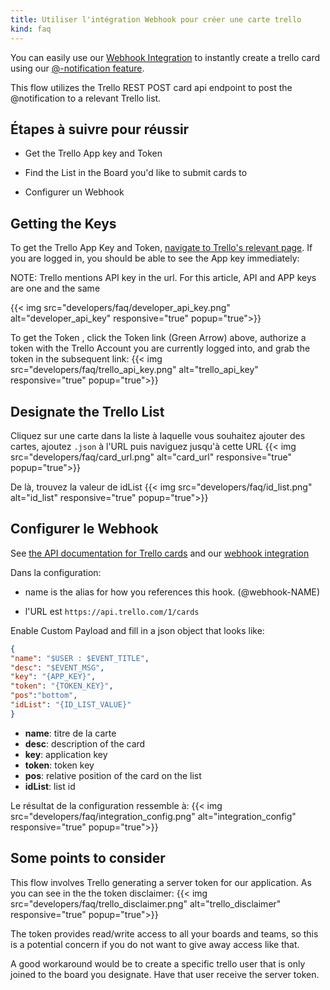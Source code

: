 ```yaml
---
title: Utiliser l'intégration Webhook pour créer une carte trello
kind: faq
---
```


You can easily use our [Webhook Integration][1] to instantly create a trello card using our [@-notification feature][2].

This flow utilizes the Trello REST POST card api endpoint to post the @notification to a relevant Trello list.

## Étapes à suivre pour réussir

* Get the Trello App key and Token

* Find the List in the Board you'd like to submit cards to

* Configurer un Webhook

## Getting the Keys

To get the Trello App Key and Token, [navigate to Trello's relevant page][3]. If you are logged in, you should be able to see the App key immediately:

NOTE: Trello mentions API key in the url. For this article, API and APP keys are one and the same

{{< img src="developers/faq/developer_api_key.png" alt="developer_api_key" responsive="true" popup="true">}}

To get the Token , click the Token link (Green Arrow) above, authorize a token with the Trello Account you are currently logged into, and grab the token in the subsequent link:
{{< img src="developers/faq/trello_api_key.png" alt="trello_api_key" responsive="true" popup="true">}}

## Designate the Trello List

Cliquez sur une carte dans la liste à laquelle vous souhaitez ajouter des cartes, ajoutez `.json` à l'URL puis naviguez jusqu'à cette URL
{{< img src="developers/faq/card_url.png" alt="card_url" responsive="true" popup="true">}}

De là, trouvez la valeur de idList
{{< img src="developers/faq/id_list.png" alt="id_list" responsive="true" popup="true">}}

## Configurer le Webhook

See [the API documentation for Trello cards][4] and our [webhook integration][1]

Dans la configuration:

* name is the alias for how you references this hook. (@webhook-NAME)

* l'URL est `https://api.trello.com/1/cards`

Enable Custom Payload and fill in a json object that looks like:

```json
{
"name": "$USER : $EVENT_TITLE",
"desc": "$EVENT_MSG",
"key": "{APP_KEY}",
"token": "{TOKEN_KEY}",
"pos":"bottom",
"idList": "{ID_LIST_VALUE}"
}
```

* **name**: titre de la carte
* **desc**: description of the card
* **key**: application key
* **token**: token key
* **pos**: relative position of the card on the list
* **idList**: list id

Le résultat de la configuration ressemble à:
{{< img src="developers/faq/integration_config.png" alt="integration_config" responsive="true" popup="true">}}

## Some points to consider

This flow involves Trello generating a server token for our application. As you can see in the the token disclaimer:
{{< img src="developers/faq/trello_disclaimer.png" alt="trello_disclaimer" responsive="true" popup="true">}}

The token provides read/write access to all your boards and teams, so this is a potential concern if you do not want to give away access like that.

A good workaround would be to create a specific trello user that is only joined to the board you designate. Have that user receive the server token.

[1]: /integrations/webhooks
[2]: /monitors/notifications
[3]: https://trello.com/app-key
[4]: https://trello.com/guide

